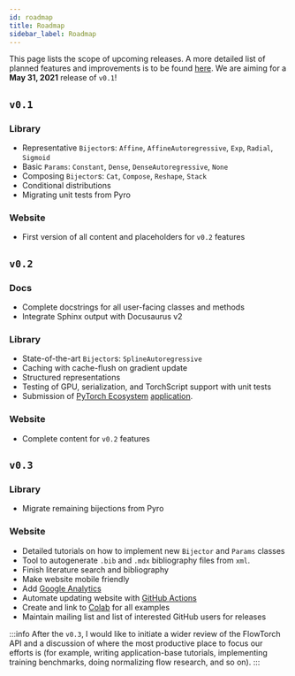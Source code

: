 ```yaml
---
id: roadmap
title: Roadmap
sidebar_label: Roadmap
---
```

This page lists the scope of upcoming releases. A more detailed list of planned features and improvements is to be found [here](https://github.com/stefanwebb/flowtorch/projects). We are aiming for a **May 31, 2021** release of `v0.1`! 

## `v0.1`
### Library
* Representative `Bijector`s: `Affine`, `AffineAutoregressive`, `Exp`, `Radial`, `Sigmoid`
* Basic `Params`: `Constant`, `Dense`, `DenseAutoregressive`, `None`
* Composing `Bijector`s: `Cat`, `Compose`, `Reshape`, `Stack`
* Conditional distributions
* Migrating unit tests from Pyro

### Website
* First version of all content and placeholders for `v0.2` features

## `v0.2`
### Docs
* Complete docstrings for all user-facing classes and methods
* Integrate Sphinx output with Docusaurus v2

### Library
* State-of-the-art `Bijector`s: `SplineAutoregressive`
* Caching with cache-flush on gradient update
* Structured representations
* Testing of GPU, serialization, and TorchScript support with unit tests
* Submission of [PyTorch Ecosystem](https://pytorch.org/ecosystem/) [application](https://pytorch.org/ecosystem/join).

### Website
* Complete content for `v0.2` features

## `v0.3`
### Library
* Migrate remaining bijections from Pyro

### Website
* Detailed tutorials on how to implement new `Bijector` and `Params` classes
* Tool to autogenerate `.bib` and `.mdx` bibliography files from `xml`.
* Finish literature search and bibliography
* Make website mobile friendly
* Add [Google Analytics](https://analytics.google.com/)
* Automate updating website with [GitHub Actions](https://github.com/features/actions)
* Create and link to [Colab](https://colab.research.google.com/) for all examples
* Maintain mailing list and list of interested GitHub users for releases 

:::info
After the `v0.3`, I would like to initiate a wider review of the FlowTorch API and a discussion of where the most productive place to focus our efforts is (for example, writing application-base tutorials, implementing training benchmarks, doing normalizing flow research, and so on).
:::